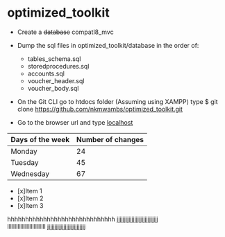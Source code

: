# optimized_toolkit

- Create a ~~database~~ compatl8_mvc 

- Dump the sql files in optimized_toolkit/database in the order of:
  - tables_schema.sql
  - storedprocedures.sql
  - accounts.sql
  - voucher_header.sql
  - voucher_body.sql
 - On the Git CLI go to htdocs folder (Assuming using XAMPP) type $ git clone https://github.com/nkmwambs/optimized_toolkit.git
 - Go to the browser url and type [localhost](http://localhost/optimized_toolkit)
 
 Days of the week| Number of changes|
 ----------------|------------------|
 Monday| 24 |
 Tuesday| 45|
 Wednesday|67|
 
- [x]Item 1
- [x]Item 2
- [x]Item 3


hhhhhhhhhhhhhhhhhhhhhhhhhhhhhh
jjjjjjjjjjjjjjjjjjjjjjjjjjjj\
llllllllllllllllllllllllll
jjjjjjjjjjjjjjjjjjjjjjjjjj
